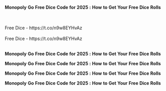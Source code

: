 <strong>Monopoly</strong> <strong>Go</strong> <strong>Free</strong> <strong>Dice</strong> <strong>Code</strong> <strong>for</strong> <strong>2025</strong> <strong>:</strong> <strong>How</strong> <strong>to</strong> <strong>Get</strong> <strong>Your</strong> <strong>Free</strong> <strong>Dice</strong> <strong>Rolls</strong>

<br>
<br>Free Dice - https://t.co/n9w8EYHvAz
<br>
<br>Free Dice - https://t.co/n9w8EYHvAz
<br>
<br>

<strong>Monopoly</strong> <strong>Go</strong> <strong>Free</strong> <strong>Dice</strong> <strong>Code</strong> <strong>for</strong> <strong>2025</strong> <strong>:</strong> <strong>How</strong> <strong>to</strong> <strong>Get</strong> <strong>Your</strong> <strong>Free</strong> <strong>Dice</strong> <strong>Rolls</strong>

<strong>Monopoly</strong> <strong>Go</strong> <strong>Free</strong> <strong>Dice</strong> <strong>Code</strong> <strong>for</strong> <strong>2025</strong> <strong>:</strong> <strong>How</strong> <strong>to</strong> <strong>Get</strong> <strong>Your</strong> <strong>Free</strong> <strong>Dice</strong> <strong>Rolls</strong>

<strong>Monopoly</strong> <strong>Go</strong> <strong>Free</strong> <strong>Dice</strong> <strong>Code</strong> <strong>for</strong> <strong>2025</strong> <strong>:</strong> <strong>How</strong> <strong>to</strong> <strong>Get</strong> <strong>Your</strong> <strong>Free</strong> <strong>Dice</strong> <strong>Rolls</strong>

<strong>Monopoly</strong> <strong>Go</strong> <strong>Free</strong> <strong>Dice</strong> <strong>Code</strong> <strong>for</strong> <strong>2025</strong> <strong>:</strong> <strong>How</strong> <strong>to</strong> <strong>Get</strong> <strong>Your</strong> <strong>Free</strong> <strong>Dice</strong> <strong>Rolls</strong>
